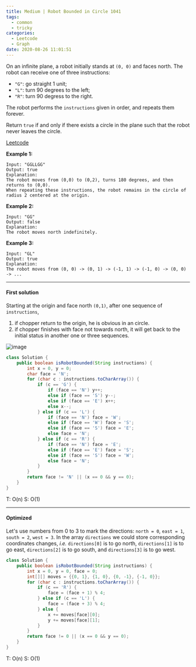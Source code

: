 ```yaml
---
title: Medium | Robot Bounded in Circle 1041
tags:
  - common
  - tricky
categories:
  - Leetcode
  - Graph
date: 2020-08-26 11:01:51
---
```


On an infinite plane, a robot initially stands at `(0, 0)` and faces north.  The robot can receive one of three instructions:

- `"G"`: go straight 1 unit;
- `"L"`: turn 90 degrees to the left;
- `"R"`: turn 90 degress to the right.

The robot performs the `instructions` given in order, and repeats them forever.

Return `true` if and only if there exists a circle in the plane such that the robot never leaves the circle.

[Leetcode](https://leetcode.com/problems/robot-bounded-in-circle/)

<!--more-->

**Example 1:**

```
Input: "GGLLGG"
Output: true
Explanation: 
The robot moves from (0,0) to (0,2), turns 180 degrees, and then returns to (0,0).
When repeating these instructions, the robot remains in the circle of radius 2 centered at the origin.
```

**Example 2:**

```
Input: "GG"
Output: false
Explanation: 
The robot moves north indefinitely.
```

**Example 3:**

```
Input: "GL"
Output: true
Explanation: 
The robot moves from (0, 0) -> (0, 1) -> (-1, 1) -> (-1, 0) -> (0, 0) -> ...
```

---

#### First solution 

Starting at the origin and face north `(0,1)`, after one sequence of `instructions`,

1. if chopper return to the origin, he is obvious in an circle.
2. if chopper finishes with face not towards north,
   it will get back to the initial status in another one or three sequences.

![image](https://assets.leetcode.com/users/lee215/image_1557633739.png)

```java
class Solution {
    public boolean isRobotBounded(String instructions) {
        int x = 0, y = 0;
        char face = 'N';
        for (char c : instructions.toCharArray()) {
            if (c == 'G') {
                if (face == 'N') y++;
                else if (face == 'S') y--;
                else if (face == 'E') x++;
                else x--;
            } else if (c == 'L') {
                if (face == 'N') face = 'W';
                else if (face == 'W') face = 'S';
                else if (face == 'S') face = 'E';
                else face = 'N';
            } else if (c == 'R') {
                if (face == 'N') face = 'E';
                else if (face == 'E') face = 'S';
                else if (face == 'S') face = 'W';
                else face = 'N';
            }
        }
        return face != 'N' || (x == 0 && y == 0);
    }
}
```

T: O(n)		S: O(1)

---

#### Optimized

Let's use numbers from 0 to 3 to mark the directions: `north = 0`, `east = 1`, `south = 2`, `west = 3`. In the array `directions` we could store corresponding coordinates changes, *i.e.* `directions[0]` is to go north, `directions[1]` is to go east, `directions[2]` is to go south, and `directions[3]` is to go west.

```java
class Solution {
    public boolean isRobotBounded(String instructions) {
        int x = 0, y = 0, face = 0;
        int[][] moves = {{0, 1}, {1, 0}, {0, -1}, {-1, 0}};
        for (char c : instructions.toCharArray()) {
            if (c == 'R') {
                face = (face + 1) % 4;
            } else if (c == 'L') {
                face = (face + 3) % 4;
            } else {
                x += moves[face][0];
                y += moves[face][1];
            }
        }
        return face != 0 || (x == 0 && y == 0);
    }
}
```

T: O(n)		S: O(1)

